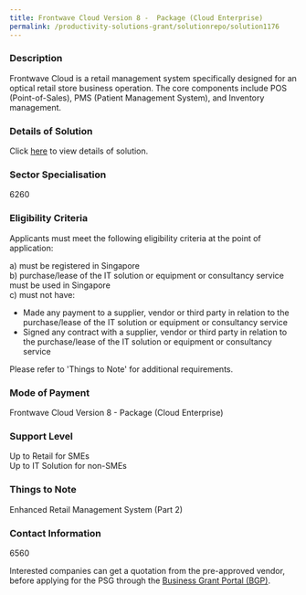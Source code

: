 ```yaml
---
title: Frontwave Cloud Version 8 -  Package (Cloud Enterprise)
permalink: /productivity-solutions-grant/solutionrepo/solution1176
---
```


### Description

Frontwave Cloud is a retail management system specifically designed for an optical retail store business operation. The core components include POS (Point-of-Sales), PMS (Patient Management System), and Inventory management.

### Details of Solution

Click <a href='Frontwave Software Pte Ltd' target='_blank' rel='noopener'>here</a> to view details of solution.

### Sector Specialisation

 6260 

### Eligibility Criteria

Applicants must meet the following eligibility criteria at the point of application:

a) must be registered in Singapore <br>
b) purchase/lease of the IT solution or equipment or consultancy service must be used in Singapore <br>
c) must not have:
- Made any payment to a supplier, vendor or third party in relation to the purchase/lease of the IT solution or equipment or consultancy service
- Signed any contract with a supplier, vendor or third party in relation to the purchase/lease of the IT solution or equipment or consultancy service

Please refer to 'Things to Note' for additional requirements.

### Mode of Payment
Frontwave Cloud Version 8 -  Package (Cloud Enterprise)

### Support Level
Up to Retail for SMEs <br>
Up to IT Solution for non-SMEs

### Things to Note
Enhanced Retail Management System (Part 2)

### Contact Information
6560

Interested companies can get a quotation from the pre-approved vendor, before applying for the PSG through the <a target='_blank' rel='noopener' href='https://www.businessgrants.gov.sg/'>Business Grant Portal (BGP)</a>.
